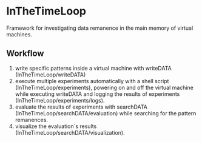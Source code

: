 # InTheTimeLoop
Framework for investigating data remanence in the main memory of virtual machines.

## Workflow
1. write specific patterns inside a virtual machine with writeDATA (InTheTimeLoop/writeDATA)
2. execute multiple experiments automatically with a shell script (InTheTimeLoop/experiments), powering on and off the virtual machine while executing writeDATA and logging the results of experiments (InTheTimeLoop/experiments/logs).
3. evaluate the results of experiments with searchDATA (InTheTimeLoop/searchDATA/evaluation) while searching for the pattern remanences.
4. visualize the evaluation´s results (InTheTimeLoop/searchDATA/visualization).
